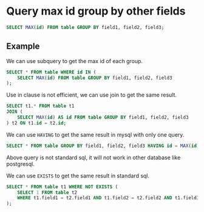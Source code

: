 # Query max id group by other fields

```sql
SELECT MAX(id) FROM table GROUP BY field1, field2, field3;
```

## Example

We can use subquery to get the max id of each group.

```sql
SELECT * FROM table WHERE id IN (
    SELECT MAX(id) FROM table GROUP BY field1, field2, field3
);
```

Use in clause is not efficient, we can use join to get the same result.

```sql
SELECT t1.* FROM table t1
JOIN (
    SELECT MAX(id) AS id FROM table GROUP BY field1, field2, field3
) t2 ON t1.id = t2.id;
```

We can use `HAVING` to get the same result in mysql with only one query.

```sql
SELECT * FROM table GROUP BY field1, field2, field3 HAVING id = MAX(id);
```

Above query is not standard sql, it will not work in other database like postgresql.

We can use `EXISTS` to get the same result in standard sql.

```sql
SELECT * FROM table t1 WHERE NOT EXISTS (
    SELECT 1 FROM table t2
    WHERE t1.field1 = t2.field1 AND t1.field2 = t2.field2 AND t1.field3 = t2.field3 AND t1.id < t2.id
);
```